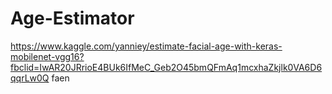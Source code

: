 # Age-Estimator
https://www.kaggle.com/yanniey/estimate-facial-age-with-keras-mobilenet-vgg16?fbclid=IwAR20JRrioE4BUk6IfMeC_Geb2O45bmQFmAq1mcxhaZkjlk0VA6D6qqrLw0Q
faen